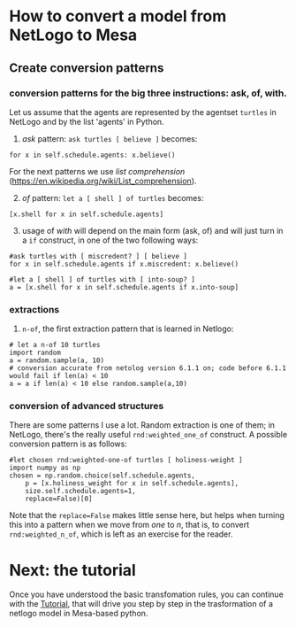 # How to convert a model from NetLogo to Mesa

## Create conversion patterns

### conversion patterns for the big three instructions: ask, of, with.

Let us assume that the agents are represented by the agentset `turtles` in NetLogo and by the list 'agents' in Python.


1. *ask* pattern: ```ask turtles [ believe ]``` becomes:
```
for x in self.schedule.agents: x.believe()
```

For the next patterns we use *list comprehension* (https://en.wikipedia.org/wiki/List_comprehension).


2. *of* pattern: ```let a [ shell ] of turtles``` becomes:
```
[x.shell for x in self.schedule.agents]
```

3. usage of *with* will depend on the main form (ask, of) and will just turn in a ```if``` construct, in one of the two following ways:
```
#ask turtles with [ miscredent? ] [ believe ]
for x in self.schedule.agents if x.miscredent: x.believe()

#let a [ shell ] of turtles with [ into-soup? ]
a = [x.shell for x in self.schedule.agents if x.into-soup]
```

### extractions

1. ```n-of```, the first extraction pattern that is learned in Netlogo:

```
# let a n-of 10 turtles
import random
a = random.sample(a, 10)
# conversion accurate from netolog version 6.1.1 on; code before 6.1.1 would fail if len(a) < 10
a = a if len(a) < 10 else random.sample(a,10)
```

### conversion of advanced structures

There are some patterns I use a lot. Random extraction is one of them; in NetLogo, there's the really useful ```rnd:weighted_one_of``` construct. A possible conversion pattern is as follows:

```
#let chosen rnd:weighted-one-of turtles [ holiness-weight ]
import numpy as np
chosen = np.random.choice(self.schedule.agents,
    p = [x.holiness_weight for x in self.schedule.agents],
	size.self.schedule.agents=1,
	replace=False)[0]
```

Note that the ```replace=False``` makes little sense here, but helps when turning this into a pattern when we move from *one* to *n*, that is, to convert ```rnd:weighted_n_of```, which is left as an exercise for the reader.

# Next: the tutorial

Once you have understood the basic transfomation rules, you can continue with the [Tutorial](https://github.com/LABSS/NetLogo2Mesa/blob/master/Tutorial.md), that will drive you step by step in the trasformation of a netlogo model in Mesa-based python.


